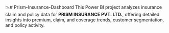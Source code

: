 📉# Prism-Insurance-Dashboard
This Power BI project analyzes insurance claim and policy data for **PRISM INSURANCE PVT. LTD.**, offering detailed insights into premium, claim, and coverage trends, customer segmentation, and policy activity.
